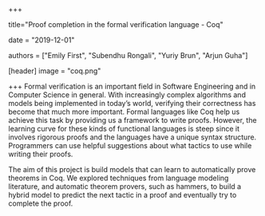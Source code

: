 +++

title="Proof completion in the formal verification language - Coq"

date = "2019-12-01"

authors = ["Emily First", "Subendhu Rongali", "Yuriy Brun", "Arjun Guha"]

[header]
image = "coq.png"

+++
Formal verification is an important field in Software Engineering and in Computer Science in general. With increasingly complex algorithms and models being implemented in today’s world, verifying their correctness has become that much more important. Formal languages like Coq help us achieve this task by providing us a framework to write proofs. However, the learning curve for these kinds of functional languages is steep since it involves rigorous proofs and the languages have a unique syntax structure. Programmers can use helpful suggestions about what tactics to use while writing their proofs. 

The aim of this project is build models that can learn to automatically prove theorems in Coq. We explored techniques from language modeling literature, and automatic theorem provers, such as hammers, to build a hybrid model to predict the next tactic in a proof and eventually try to complete the proof.
